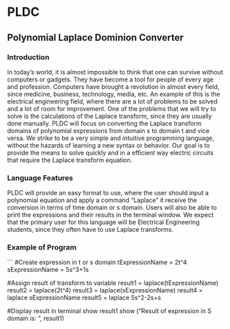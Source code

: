 <h1> PLDC</h1>

<h2>Polynomial Laplace Dominion Converter</h2>

<h3>Introduction</h3>

 In today’s world, it is almost impossible to think that one can survive without computers or gadgets. They have become a tool for people of every age and profession. Computers have brought a revolution in almost every field, since medicine, business, technology, media, etc. An example of this is the electrical engineering field, where there are a lot of problems to be solved and a lot of room for improvement. One of the problems that we will try to solve is the calculations of the Laplace transform, since they are usually done manually. PLDC will focus on converting the Laplace transform domains of polynomial expressions from domain s to domain t and vice versa. We strike to be a very simple and intuitive programming language, without the hazards of learning a new syntax or behavior. Our goal is to provide the means to solve quickly and in a efficient way electric circuits that require the Laplace transform equation. 

<h3>Language Features</h3>

 PLDC will provide an easy format to use, where the user should input a polynomial equation and apply a command “Laplace” it receive the conversion in terms of time domain or s domain. Users will also be able to print the expressions and their results in the terminal window. We expect that the primary user for this language will be Electrical Engineering students, since they often have to use Laplace transforms.
 

<h3>Example of Program</h3>
```
#Create expression in t or s domain
    tExpressionName = 2t^4
    sExpressionName = 5s^3+1s

#Assign result of transform to variable
    result1 = laplace(tExpressionName)
    result2 = laplace(2t^4)
    result3 = laplace(sExpressionName)
    result4 = laplace sExpressionName
    result5 = laplace 5s^2-2s+s

#Display result in terminal
    show result1
    show (“Result of expression in S domain is: ”, result1)
```
